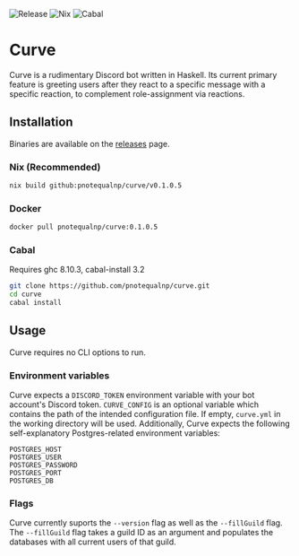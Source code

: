 ![Release](https://github.com/pnotequalnp/curve/workflows/Release/badge.svg)
![Nix](https://github.com/pnotequalnp/curve/workflows/Nix/badge.svg)
![Cabal](https://github.com/pnotequalnp/curve/workflows/Cabal/badge.svg)

# Curve
Curve is a rudimentary Discord bot written in Haskell. Its current primary feature is greeting users after they react to a specific message with a specific reaction, to complement role-assignment via reactions.

## Installation
Binaries are available on the [releases](https://github.com/pnotequalnp/curve/releases) page.

### Nix (Recommended)
```bash
nix build github:pnotequalnp/curve/v0.1.0.5
```

### Docker
```bash
docker pull pnotequalnp/curve:0.1.0.5
```

### Cabal
Requires ghc 8.10.3, cabal-install 3.2

```bash
git clone https://github.com/pnotequalnp/curve.git
cd curve
cabal install
```

## Usage
Curve requires no CLI options to run.

### Environment variables
Curve expects a `DISCORD_TOKEN` environment variable with your bot account's Discord token. `CURVE_CONFIG` is an optional variable which contains the path of the intended configuration file. If empty, `curve.yml` in the working directory will be used.
Additionally, Curve expects the following self-explanatory Postgres-related environment variables:
```
POSTGRES_HOST
POSTGRES_USER
POSTGRES_PASSWORD
POSTGRES_PORT
POSTGRES_DB
```

### Flags
Curve currently suports the `--version` flag as well as the `--fillGuild` flag. The `--fillGuild` flag takes a guild ID as an argument and populates the databases with all current users of that guild.
